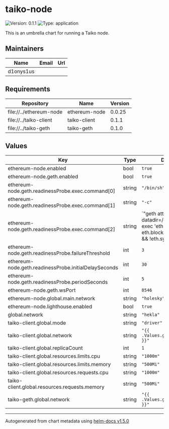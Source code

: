 # taiko-node

![Version: 0.1.1](https://img.shields.io/badge/Version-0.1.1-informational?style=flat-square) ![Type: application](https://img.shields.io/badge/Type-application-informational?style=flat-square)

This is an umbrella chart for running a Taiko node.

## Maintainers

| Name | Email | Url |
| ---- | ------ | --- |
| d1onys1us |  |  |

## Requirements

| Repository | Name | Version |
|------------|------|---------|
| file://../ethereum-node | ethereum-node | 0.0.25 |
| file://../taiko-client | taiko-client | 0.1.1 |
| file://../taiko-geth | taiko-geth | 0.1.0 |

## Values

| Key | Type | Default | Description |
|-----|------|---------|-------------|
| ethereum-node.enabled | bool | `true` |  |
| ethereum-node.geth.enabled | bool | `true` |  |
| ethereum-node.geth.readinessProbe.exec.command[0] | string | `"/bin/sh"` |  |
| ethereum-node.geth.readinessProbe.exec.command[1] | string | `"-c"` |  |
| ethereum-node.geth.readinessProbe.exec.command[2] | string | `"geth attach --datadir=/el/data --exec 'eth && eth.blockNumber!=0 && !eth.syncing' | grep true"` |  |
| ethereum-node.geth.readinessProbe.failureThreshold | int | `3` |  |
| ethereum-node.geth.readinessProbe.initialDelaySeconds | int | `30` |  |
| ethereum-node.geth.readinessProbe.periodSeconds | int | `5` |  |
| ethereum-node.geth.wsPort | int | `8546` |  |
| ethereum-node.global.main.network | string | `"holesky"` |  |
| ethereum-node.lighthouse.enabled | bool | `true` |  |
| global.network | string | `"hekla"` |  |
| taiko-client.global.mode | string | `"driver"` |  |
| taiko-client.global.network | string | `"{{ .Values.global.network }}"` |  |
| taiko-client.global.replicaCount | int | `1` |  |
| taiko-client.global.resources.limits.cpu | string | `"1000m"` |  |
| taiko-client.global.resources.limits.memory | string | `"500Mi"` |  |
| taiko-client.global.resources.requests.cpu | string | `"1000m"` |  |
| taiko-client.global.resources.requests.memory | string | `"500Mi"` |  |
| taiko-geth.global.network | string | `"{{ .Values.global.network }}"` |  |

----------------------------------------------
Autogenerated from chart metadata using [helm-docs v1.5.0](https://github.com/norwoodj/helm-docs/releases/v1.5.0)
